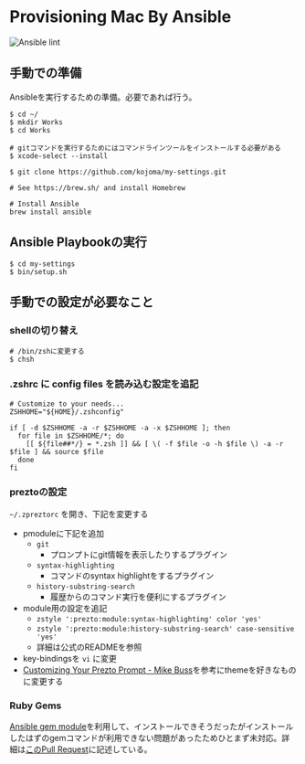 # Provisioning Mac By Ansible

![Ansible lint](https://github.com/kojoma/my-settings/blob/master/.github/workflows/ansible-lint.yml/badge.svg)

## 手動での準備

Ansibleを実行するための準備。必要であれば行う。

```
$ cd ~/
$ mkdir Works
$ cd Works

# gitコマンドを実行するためにはコマンドラインツールをインストールする必要がある
$ xcode-select --install

$ git clone https://github.com/kojoma/my-settings.git

# See https://brew.sh/ and install Homebrew

# Install Ansible
brew install ansible
```

## Ansible Playbookの実行

```
$ cd my-settings
$ bin/setup.sh
```

## 手動での設定が必要なこと

### shellの切り替え

```
# /bin/zshに変更する
$ chsh
```

### .zshrc に config files を読み込む設定を追記

```
# Customize to your needs...
ZSHHOME="${HOME}/.zshconfig"

if [ -d $ZSHHOME -a -r $ZSHHOME -a -x $ZSHHOME ]; then
  for file in $ZSHHOME/*; do
    [[ ${file##*/} = *.zsh ]] && [ \( -f $file -o -h $file \) -a -r $file ] && source $file
  done
fi
```

### preztoの設定

`~/.zpreztorc` を開き、下記を変更する

- pmoduleに下記を追加
  - `git`
    - プロンプトにgit情報を表示したりするプラグイン
  - `syntax-highlighting`
    - コマンドのsyntax highlightをするプラグイン
  - `history-substring-search`
    - 履歴からのコマンド実行を便利にするプラグイン
- module用の設定を追記
  - `zstyle ':prezto:module:syntax-highlighting' color 'yes'`
  - `zstyle ':prezto:module:history-substring-search' case-sensitive 'yes'`
  - 詳細は公式のREADMEを参照
- key-bindingsを `vi` に変更
- [Customizing Your Prezto Prompt - Mike Buss](https://mikebuss.com/2014/04/07/customizing-prezto/)を参考にthemeを好きなものに変更する

### Ruby Gems

[Ansible gem module](https://docs.ansible.com/ansible/2.5/modules/gem_module.html)を利用して、インストールできそうだったがインストールしたはずのgemコマンドが利用できない問題があったためひとまず未対応。詳細は[このPull Request](https://github.com/kojoma/my-settings/pull/14)に記述している。
